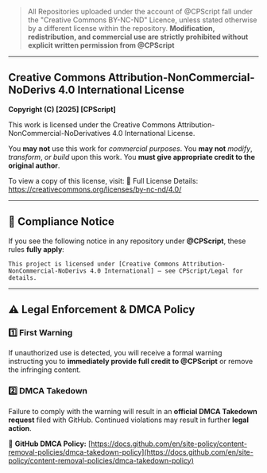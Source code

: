 > All Repositories uploaded under the account of @CPScript fall under the "Creative Commons BY-NC-ND" Licence, unless stated otherwise by a different license within the repository. **Modification, redistribution, and commercial use are strictly prohibited without explicit written permission from @CPScript**

---

## Creative Commons Attribution-NonCommercial-NoDerivs 4.0 International License
**Copyright (C) [2025] [CPScript]**

This work is licensed under the Creative Commons Attribution-NonCommercial-NoDerivatives 4.0 International License.

You **may not** use this work for *commercial purposes*. You **may not** *modify*, *transform*, *or build* upon this work. You **must give appropriate credit to the original author**.

To view a copy of this license, visit:
🔗 Full License Details: https://creativecommons.org/licenses/by-nc-nd/4.0/

---

## **🚨 Compliance Notice**  

If you see the following notice in any repository under **@CPScript**, these rules **fully apply**:

```
This project is licensed under [Creative Commons Attribution-NonCommercial-NoDerivs 4.0 International] – see CPScript/Legal for details.
```
<!---
This project is licensed under [Creative Commons Attribution-NonCommercial-NoDerivs 4.0 International] – see [CPScript/Legal](https://github.com/CPScript/Legal) for details.
-->
---

## **⚠️ Legal Enforcement & DMCA Policy**  

### **1️⃣ First Warning**  
If unauthorized use is detected, you will receive a formal warning instructing you to **immediately provide full credit to @CPScript** or remove the infringing content.  

### **2️⃣ DMCA Takedown**  
Failure to comply with the warning will result in an **official DMCA Takedown request** filed with GitHub. Continued violations may result in further **legal action**.  

🔗 **GitHub DMCA Policy:** [https://docs.github.com/en/site-policy/content-removal-policies/dmca-takedown-policy](https://docs.github.com/en/site-policy/content-removal-policies/dmca-takedown-policy)  
